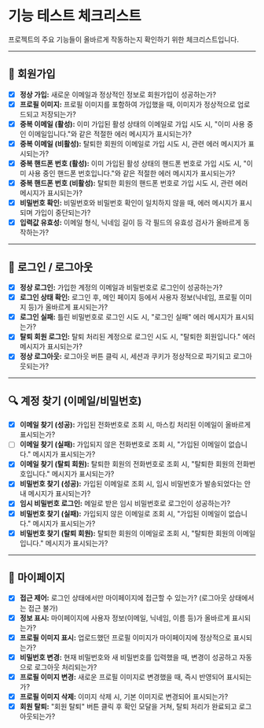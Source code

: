 # 기능 테스트 체크리스트

프로젝트의 주요 기능들이 올바르게 작동하는지 확인하기 위한 체크리스트입니다.

---

## 👤 회원가입

- [x] **정상 가입:** 새로운 이메일과 정상적인 정보로 회원가입이 성공하는가?
- [x] **프로필 이미지:** 프로필 이미지를 포함하여 가입했을 때, 이미지가 정상적으로 업로드되고 저장되는가?
- [x] **중복 이메일 (활성):** 이미 가입된 활성 상태의 이메일로 가입 시도 시, "이미 사용 중인 이메일입니다."와 같은 적절한 에러 메시지가 표시되는가?
- [x] **중복 이메일 (비활성):** 탈퇴한 회원의 이메일로 가입 시도 시, 관련 에러 메시지가 표시되는가?
- [x] **중복 핸드폰 번호 (활성):** 이미 가입된 활성 상태의 핸드폰 번호로 가입 시도 시, "이미 사용 중인 핸드폰 번호입니다."와 같은 적절한 에러 메시지가 표시되는가?
- [x] **중복 핸드폰 번호 (비활성):** 탈퇴한 회원의 핸드폰 번호로 가입 시도 시, 관련 에러 메시지가 표시되는가?
- [x] **비밀번호 확인:** 비밀번호와 비밀번호 확인이 일치하지 않을 때, 에러 메시지가 표시되며 가입이 중단되는가?
- [x] **입력값 유효성:** 이메일 형식, 닉네임 길이 등 각 필드의 유효성 검사가 올바르게 동작하는가?

---

## 🔑 로그인 / 로그아웃

- [x] **정상 로그인:** 가입한 계정의 이메일과 비밀번호로 로그인이 성공하는가?
- [x] **로그인 상태 확인:** 로그인 후, 메인 페이지 등에서 사용자 정보(닉네임, 프로필 이미지 등)가 올바르게 표시되는가?
- [x] **로그인 실패:** 틀린 비밀번호로 로그인 시도 시, "로그인 실패" 에러 메시지가 표시되는가?
- [x] **탈퇴 회원 로그인:** 탈퇴 처리된 계정으로 로그인 시도 시, "탈퇴한 회원입니다." 에러 메시지가 표시되는가?
- [x] **정상 로그아웃:** 로그아웃 버튼 클릭 시, 세션과 쿠키가 정상적으로 파기되고 로그아웃되는가?

---

## 🔍 계정 찾기 (이메일/비밀번호)

- [x] **이메일 찾기 (성공):** 가입된 전화번호로 조회 시, 마스킹 처리된 이메일이 올바르게 표시되는가?
- [ ] **이메일 찾기 (실패):** 가입되지 않은 전화번호로 조회 시, "가입된 이메일이 없습니다." 메시지가 표시되는가?
- [x] **이메일 찾기 (탈퇴 회원):** 탈퇴한 회원의 전화번호로 조회 시, "탈퇴한 회원의 전화번호입니다." 메시지가 표시되는가?
- [x] **비밀번호 찾기 (성공):** 가입된 이메일로 조회 시, 임시 비밀번호가 발송되었다는 안내 메시지가 표시되는가?
- [x] **임시 비밀번호 로그인:** 메일로 받은 임시 비밀번호로 로그인이 성공하는가?
- [x] **비밀번호 찾기 (실패):** 가입되지 않은 이메일로 조회 시, "가입된 이메일이 없습니다." 메시지가 표시되는가?
- [x] **비밀번호 찾기 (탈퇴 회원):** 탈퇴한 회원의 이메일로 조회 시, "탈퇴한 회원의 이메일입니다." 메시지가 표시되는가?

---

## 📄 마이페이지

- [x] **접근 제어:** 로그인 상태에서만 마이페이지에 접근할 수 있는가? (로그아웃 상태에서는 접근 불가)
- [x] **정보 표시:** 마이페이지에 사용자 정보(이메일, 닉네임, 이름 등)가 올바르게 표시되는가?
- [x] **프로필 이미지 표시:** 업로드했던 프로필 이미지가 마이페이지에 정상적으로 표시되는가?
- [x] **비밀번호 변경:** 현재 비밀번호와 새 비밀번호를 입력했을 때, 변경이 성공하고 자동으로 로그아웃 처리되는가?
- [x] **프로필 이미지 변경:** 새로운 프로필 이미지로 변경했을 때, 즉시 반영되어 표시되는가?
- [x] **프로필 이미지 삭제:** 이미지 삭제 시, 기본 이미지로 변경되어 표시되는가?
- [x] **회원 탈퇴:** "회원 탈퇴" 버튼 클릭 후 확인 모달을 거쳐, 탈퇴 처리가 완료되고 로그아웃되는가?
